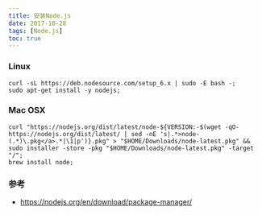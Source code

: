 ```yaml
---
title: 安装Node.js
date: 2017-10-28
tags: [Node.js]
toc: true
---
```


### Linux

```shell
curl -sL https://deb.nodesource.com/setup_6.x | sudo -E bash -;
sudo apt-get install -y nodejs;
```

### Mac OSX

```shell
curl "https://nodejs.org/dist/latest/node-${VERSION:-$(wget -qO- https://nodejs.org/dist/latest/ | sed -nE 's|.*>node-(.*)\.pkg</a>.*|\1|p')}.pkg" > "$HOME/Downloads/node-latest.pkg" && sudo installer -store -pkg "$HOME/Downloads/node-latest.pkg" -target "/";
brew install node;
```

### 参考

- <https://nodejs.org/en/download/package-manager/>

